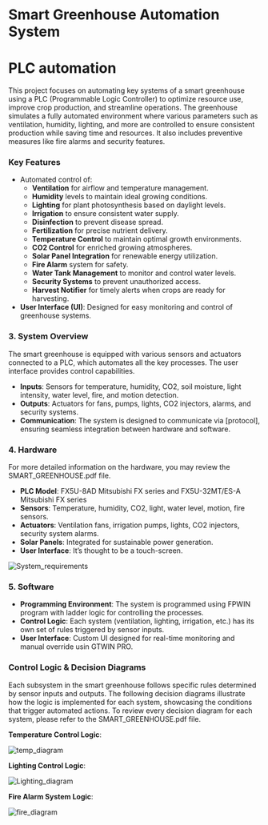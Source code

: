 # Smart Greenhouse Automation System 
# PLC automation

This project focuses on automating key systems of a smart greenhouse using a PLC (Programmable Logic Controller) to optimize resource use, improve crop production, and streamline operations. The greenhouse simulates a fully automated environment where various parameters such as ventilation, humidity, lighting, and more are controlled to ensure consistent production while saving time and resources. It also includes preventive measures like fire alarms and security features.

### **Key Features**

- Automated control of:
    - **Ventilation** for airflow and temperature management.
    - **Humidity** levels to maintain ideal growing conditions.
    - **Lighting** for plant photosynthesis based on daylight levels.
    - **Irrigation** to ensure consistent water supply.
    - **Disinfection** to prevent disease spread.
    - **Fertilization** for precise nutrient delivery.
    - **Temperature Control** to maintain optimal growth environments.
    - **CO2 Control** for enriched growing atmospheres.
    - **Solar Panel Integration** for renewable energy utilization.
    - **Fire Alarm** system for safety.
    - **Water Tank Management** to monitor and control water levels.
    - **Security Systems** to prevent unauthorized access.
    - **Harvest Notifier** for timely alerts when crops are ready for harvesting.
- **User Interface (UI)**: Designed for easy monitoring and control of greenhouse systems.

### 3. **System Overview**

The smart greenhouse is equipped with various sensors and actuators connected to a PLC, which automates all the key processes. The user interface provides control capabilities.

- **Inputs**: Sensors for temperature, humidity, CO2, soil moisture, light intensity, water level, fire, and motion detection.
- **Outputs**: Actuators for fans, pumps, lights, CO2 injectors, alarms, and security systems.
- **Communication**: The system is designed to communicate via [protocol], ensuring seamless integration between hardware and software.

### 4. **Hardware**

For more detailed information on the hardware, you may review the SMART_GREENHOUSE.pdf file.

- **PLC Model**: FX5U-8AD Mitsubishi FX series and  FX5U-32MT/ES-A Mitsubishi FX series
- **Sensors**: Temperature, humidity, CO2, light, water level, motion, fire sensors.
- **Actuators**: Ventilation fans, irrigation pumps, lights, CO2 injectors, security system alarms.
- **Solar Panels**: Integrated for sustainable power generation.
- **User Interface**: It’s thought to be a touch-screen.

![System_requirements](https://github.com/user-attachments/assets/212c9eee-e617-4945-8a2f-a66716557b38)

### 5. **Software**

- **Programming Environment**: The system is programmed using FPWIN program with ladder logic for controlling the processes.
- **Control Logic**: Each system (ventilation, lighting, irrigation, etc.) has its own set of rules triggered by sensor inputs.
- **User Interface**: Custom UI designed for real-time monitoring and manual override usin GTWIN PRO.

### **Control Logic & Decision Diagrams**

Each subsystem in the smart greenhouse follows specific rules determined by sensor inputs and outputs. The following decision diagrams illustrate how the logic is implemented for each system, showcasing the conditions that trigger automated actions. To review every decision diagram for each system, please refer to the SMART_GREENHOUSE.pdf file.

**Temperature Control Logic**:

![temp_diagram](https://github.com/user-attachments/assets/50446e15-ea03-4616-8d29-90ddc5729bdb)

**Lighting Control Logic**:

![Lighting_diagram](https://github.com/user-attachments/assets/34a91062-108d-41e4-a1f5-dff6fd2e6a54)

**Fire Alarm System Logic**:

![fire_diagram](https://github.com/user-attachments/assets/880e78ff-5c3a-430c-9d63-41d1dba332c9)


